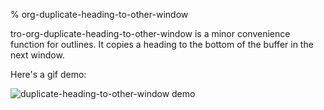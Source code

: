 % org-duplicate-heading-to-other-window

tro-org-duplicate-heading-to-other-window is a minor convenience function for outlines. It copies a heading to the bottom of the buffer in the next window.

Here's a gif demo:

![](Duplicate-heading-to-other-window-Zinaries/duplicate-heading-to-other-window--output-2019-09-07-01.gif "duplicate-heading-to-other-window demo")

